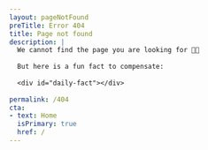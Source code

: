 ```yaml
---
layout: pageNotFound
preTitle: Error 404
title: Page not found
description: |
  We cannot find the page you are looking for 😵‍💫
  
  But here is a fun fact to compensate:
  
  <div id="daily-fact"></div>
  
permalink: /404
cta:
- text: Home
  isPrimary: true
  href: /
---
```

<script src="https://cdn.jsdelivr.net/npm/js-yaml@4/dist/js-yaml.min.js"></script>
<script>
// Function to load the YAML file
function loadYAML(callback) {
  var xhr = new XMLHttpRequest();
  xhr.overrideMimeType('application/json');
  xhr.open('GET', '/_data/funfacts.yml', true);
  xhr.onreadystatechange = function () {
    if (xhr.readyState == 4 && xhr.status == 200) {
      callback(xhr.responseText);
    }
  };
  xhr.send(null);
}

// Parse YAML and display a random fact
loadYAML(function (yamlText) {
  const data = jsyaml.load(yamlText);
  const funFacts = data.funFacts;

  // Select a random fact
  const factIndex = Math.floor(Math.random() * funFacts.length);
  const selectedFact = funFacts[factIndex];

  // Inject the selected fact into the HTML
  document.getElementById('daily-fact').innerHTML = selectedFact;
});
</script>
